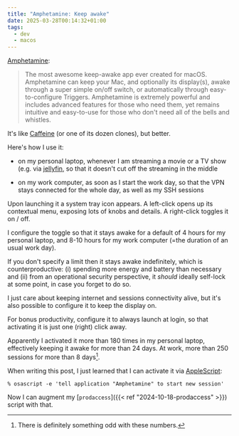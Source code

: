 ```yaml
---
title: "Amphetamine: Keep awake"
date: 2025-03-28T00:14:32+01:00
tags:
  - dev
  - macos
---
```


[Amphetamine](https://apps.apple.com/us/app/amphetamine/id937984704?mt=12):

> The most awesome keep-awake app ever created for macOS. Amphetamine can keep
> your Mac, and optionally its display(s), awake through a super simple on/off
> switch, or automatically through easy-to-configure Triggers. Amphetamine is
> extremely powerful and includes advanced features for those who need them, yet
> remains intuitive and easy-to-use for those who don't need all of the bells
> and whistles.

It's like [Caffeine](https://www.caffeine-app.net/) (or one of its dozen
clones), but better.

Here's how I use it:

* on my personal laptop, whenever I am streaming a movie or a TV show (e.g. via
  [jellyfin](https://jellyfin.org/), so that it doesn't cut off the streaming in
  the middle

* on my work computer, as soon as I start the work day, so that the VPN stays
  connected for the whole day, as well as my SSH sessions

Upon launching it a system tray icon appears. A left-click opens up its
contextual menu, exposing lots of knobs and details. A right-click toggles it on
/ off.

I configure the toggle so that it stays awake for a default of 4 hours for my
personal laptop, and 8-10 hours for my work computer (=the duration of an usual
work day).

If you don't specify a limit then it stays awake indefinitely, which is
counterproductive: (i) spending more energy and battery than necessary and (ii)
from an operational security perspective, it _should_ ideally self-lock at some
point, in case you forget to do so.

I just care about keeping internet and sessions connectivity alive, but it's
also possible to configure it to keep the display on.

For bonus productivity, configure it to always launch at login, so that
activating it is just one (right) click away.

Apparently I activated it more than 180 times in my personal laptop, effectively
keeping it awake for more than 24 days. At work, more than 250 sessions for more
than 8 days[^1].

When writing this post, I just learned that I can activate it via
[AppleScript](https://developer.apple.com/library/archive/documentation/AppleScript/Conceptual/AppleScriptLangGuide/introduction/ASLR_intro.html):

```shell
% osascript -e 'tell application "Amphetamine" to start new session'
```

Now I can augment my [`prodaccess`]({{< ref "2024-10-18-prodaccess" >}}) script
with that.


[^1]: There is definitely something odd with these numbers.
